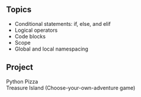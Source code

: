 ## Topics  
- Conditional statements: if, else, and elif
- Logical operators
- Code blocks
- Scope
- Global and local namespacing

## Project  
Python Pizza  
Treasure Island (Choose-your-own-adventure game)
